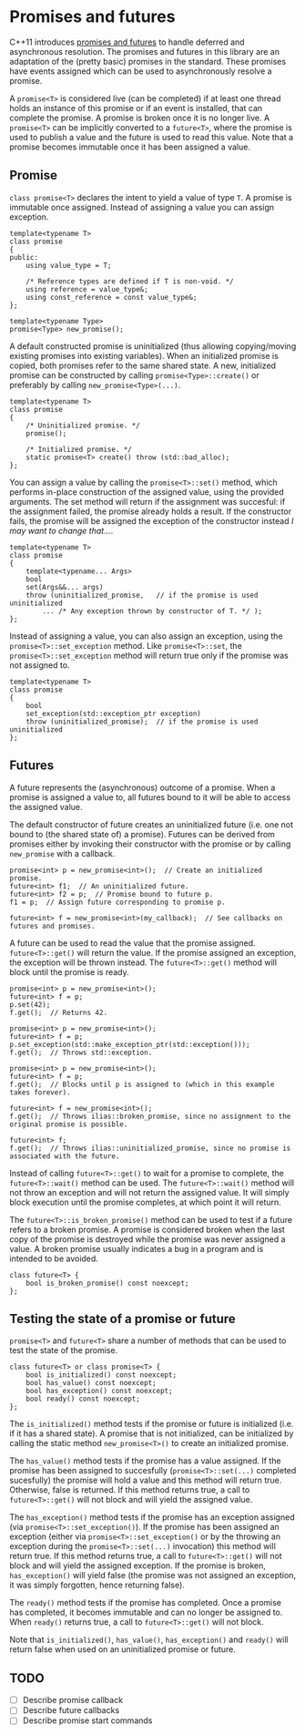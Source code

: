 Promises and futures
====================

C++11 introduces [promises and futures](http://www.stroustrup.com/C++11FAQ.html#std-future "std::future and std::promise") to handle deferred and asynchronous resolution.  The promises and futures in this library are an adaptation of the (pretty basic) promises in the standard.  These promises have events assigned which can be used to asynchronously resolve a promise.

A ```promise<T>``` is considered live (can be completed) if at least one thread holds an instance of this promise or if an event is installed, that can complete the promise.  A promise is broken once it is no longer live.  A ```promise<T>``` can be implicitly converted to a ```future<T>```, where the promise is used to publish a value and the future is used to read this value.  Note that a promise becomes immutable once it has been assigned a value.


Promise
-------

```class promise<T>``` declares the intent to yield a value of type ```T```.  A promise is immutable once assigned.  Instead of assigning a value you can assign exception.

	template<typename T>
	class promise
	{
	public:
		using value_type = T;

		/* Reference types are defined if T is non-void. */
		using reference = value_type&;
		using const_reference = const value_type&;
	};

	template<typename Type>
	promise<Type> new_promise();


A default constructed promise is uninitialized (thus allowing copying/moving existing promises into existing variables).  When an initialized promise is copied, both promises refer to the same shared state.  A new, initialized promise can be constructed by calling ```promise<Type>::create()``` or preferably by calling ```new_promise<Type>(...)```.

	template<typename T>
	class promise
	{
		/* Uninitialized promise. */
		promise();

		/* Initialized promise. */
		static promise<T> create() throw (std::bad_alloc);
	};


You can assign a value by calling the ```promise<T>::set()``` method, which performs in-place construction of the assigned value, using the provided arguments.  The set method will return if the assignment was succesful: if the assignment failed, the promise already holds a result.  If the constructor fails, the promise will be assigned the exception of the constructor instead *I may want to change that...*.

	template<typename T>
	class promise
	{
		template<typename... Args>
		bool
		set(Args&&... args)
		throw (uninitialized_promise,	// if the promise is used uninitialized
		    ... /* Any exception thrown by constructor of T. */ );
	};

Instead of assigning a value, you can also assign an exception, using the ```promise<T>::set_exception``` method.  Like ```promise<T>::set```, the ```promise<T>::set_exception``` method will return true only if the promise was not assigned to.

	template<typename T>
	class promise
	{
		bool
		set_exception(std::exception_ptr exception)
		throw (uninitialized_promise);	// if the promise is used uninitialized
	};


Futures
-------

A future represents the (asynchronous) outcome of a promise.  When a promise is assigned a value to, all futures bound to it will be able to access the assigned value.

The default constructor of future creates an uninitialized future (i.e. one not bound to (the shared state of) a promise).  Futures can be derived from promises either by invoking their constructor with the promise or by calling ```new_promise``` with a callback.

	promise<int> p = new_promise<int>();  // Create an initialized promise.
	future<int> f1;  // An uninitialized future.
	future<int> f2 = p;  // Promise bound to future p.
	f1 = p;  // Assign future corresponding to promise p.

	future<int> f = new_promise<int>(my_callback);  // See callbacks on futures and promises.


A future can be used to read the value that the promise assigned.  ```future<T>::get()``` will return the value.  If the promise assigned an exception, the exception will be thrown instead.  The ```future<T>::get()``` method will block until the promise is ready.

	promise<int> p = new_promise<int>();
	future<int> f = p;
	p.set(42);
	f.get();  // Returns 42.

	promise<int> p = new_promise<int>();
	future<int> f = p;
	p.set_exception(std::make_exception_ptr(std::exception()));
	f.get();  // Throws std::exception.

	promise<int> p = new_promise<int>();
	future<int> f = p;
	f.get();  // Blocks until p is assigned to (which in this example takes forever).

	future<int> f = new_promise<int>();
	f.get();  // Throws ilias::broken_promise, since no assignment to the original promise is possible.

	future<int> f;
	f.get();  // Throws ilias::uninitialized_promise, since no promise is associated with the future.


Instead of calling ```future<T>::get()``` to wait for a promise to complete, the ```future<T>::wait()``` method can be used.  The ```future<T>::wait()``` method will not throw an exception and will not return the assigned value.  It will simply block execution until the promise completes, at which point it will return.


The ```future<T>::is_broken_promise()``` method can be used to test if a future refers to a broken promise.  A promise is considered broken when the last copy of the promise is destroyed while the promise was never assigned a value.  A broken promise usually indicates a bug in a program and is intended to be avoided.

	class future<T> {
		bool is_broken_promise() const noexcept;
	};


Testing the state of a promise or future
-----------------------------------------

```promise<T>``` and ```future<T>``` share a number of methods that can be used to test the state of the promise.

	class future<T> or class promise<T> {
		bool is_initialized() const noexcept;
		bool has_value() const noexcept;
		bool has_exception() const noexcept;
		bool ready() const noexcept;
	};

The ```is_initialized()``` method tests if the promise or future is initialized (i.e. if it has a shared state).  A promise that is not initialized, can be initialized by calling the static method ```new_promise<T>()``` to create an initialized promise.

The ```has_value()``` method tests if the promise has a value assigned.  If the promise has been assigned to succesfully (```promise<T>::set(...)``` completed sucesfully) the promise will hold a value and this method will return true.  Otherwise, false is returned.  If this method returns true, a call to ```future<T>::get()``` will not block and will yield the assigned value.

The ```has_exception()``` method tests if the promise has an exception assigned (via ```promise<T>::set_exception()```).  If the promise has been assigned an exception (either via ```promise<T>::set_exception()``` or by the throwing an exception during the ```promise<T>::set(...)``` invocation) this method will return true.  If this method returns true, a call to ```future<T>::get()``` will not block and will yield the assigned exception.  If the promise is broken, ```has_exception()``` will yield false (the promise was not assigned an exception, it was simply forgotten, hence returning false).

The ```ready()``` method tests if the promise has completed.  Once a promise has completed, it becomes immutable and can no longer be assigned to.  When ```ready()``` returns true, a call to ```future<T>::get()``` will not block.

Note that ```is_initialized()```, ```has_value()```, ```has_exception()``` and ```ready()``` will return false when used on an uninitialized promise or future.



TODO
----
- [ ] Describe promise callback
- [ ] Describe future callbacks
- [ ] Describe promise start commands
